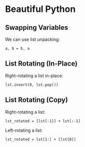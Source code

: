 # Beautiful Python

## Swapping Variables

We can use list unpacking:

```
a, b = b, a
```


## List Rotating (In-Place)

Right-rotating a list in-place:

```
lst.insert(0, lst.pop())
```


## List Rotating (Copy)

Right-rotating a list:

```
lst_rotated = [lst[-1]] + lst[:-1]
```

Left-rotating a list:

```
lst_rotated = lst[1:] + [lst[0]]
```

